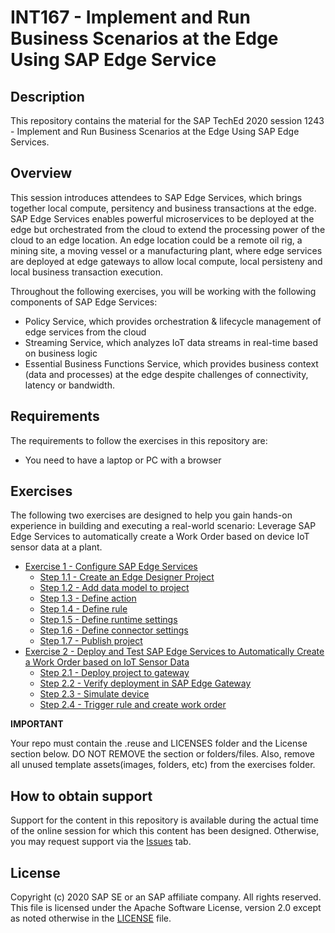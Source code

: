 # INT167 - Implement and Run Business Scenarios at the Edge Using SAP Edge Service

## Description

This repository contains the material for the SAP TechEd 2020 session 1243 - Implement and Run Business Scenarios at the Edge Using SAP Edge Services.  

## Overview

This session introduces attendees to SAP Edge Services, which brings together local compute, persitency and business transactions at the edge.  SAP Edge Services enables powerful microservices to be deployed at the edge but orchestrated from the cloud to extend the processing power of the cloud to an edge location.   An edge location could be a remote oil rig, a mining site, a moving vessel or a manufacturing plant, where edge services are deployed at edge gateways to allow local compute, local persisteny and local business transaction execution.

Throughout the following exercises, you will be working with the following components of SAP Edge Services:
- Policy Service, which provides orchestration & lifecycle management of edge services from the cloud
- Streaming Service, which analyzes IoT data streams in real-time based on business logic
- Essential Business Functions Service, which provides business context (data and processes) at the edge despite challenges of connectivity, latency or bandwidth.

## Requirements

The requirements to follow the exercises in this repository are:
- You need to have a laptop or PC with a browser

## Exercises

The following two exercises are designed to help you gain hands-on experience in building and executing a real-world scenario: Leverage SAP Edge Services to automatically create a Work Order based on device IoT sensor data at a plant.

- [Exercise 1 - Configure SAP Edge Services](exercises/ex1/)
    - [Step 1.1 - Create an Edge Designer Project](exercises/ex1#step-11-create-an-edge-designer-project)
    - [Step 1.2 - Add data model to project](exercises/ex1#step-12-Add-data-model-to-project)
    - [Step 1.3 - Define action](exercises/ex1#step-13-Define-action)
    - [Step 1.4 - Define rule](exercises/ex1#step-14-Define-rule)
    - [Step 1.5 - Define runtime settings](exercises/ex1#step-15-Define-runtime-settings)
    - [Step 1.6 - Define connector settings](exercises/ex1#step-16-Define-connector-settings)
    - [Step 1.7 - Publish project](exercises/ex1#step-17-Publish-project)
- [Exercise 2 - Deploy and Test SAP Edge Services to Automatically Create a Work Order based on IoT Sensor Data](exercises/ex2/)
    - [Step 2.1 - Deploy project to gateway](exercises/ex2#step-21-Deploy-project-to-gateway)
    - [Step 2.2 - Verify deployment in SAP Edge Gateway](exercises/ex2#step-22-Verify-deployment-in-SAP-Edge-Gateway)
    - [Step 2.3 - Simulate device](exercises/ex2#step-23-Verify-Simulate-device)
    - [Step 2.4 - Trigger rule and create work order](exercises/ex2#step-24-Trigger-rule-and-create-work-order)
    
    
**IMPORTANT**

Your repo must contain the .reuse and LICENSES folder and the License section below. DO NOT REMOVE the section or folders/files. Also, remove all unused template assets(images, folders, etc) from the exercises folder. 

## How to obtain support

Support for the content in this repository is available during the actual time of the online session for which this content has been designed. Otherwise, you may request support via the [Issues](../../issues) tab.

## License
Copyright (c) 2020 SAP SE or an SAP affiliate company. All rights reserved. This file is licensed under the Apache Software License, version 2.0 except as noted otherwise in the [LICENSE](LICENSES/Apache-2.0.txt) file.
